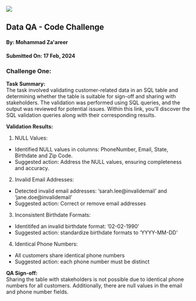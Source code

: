 ![](https://argaamplus.s3.amazonaws.com/159afd60-8669-4140-aa9e-fe46791f515d.png)

## Data QA - Code Challenge
#### By: Mohammad Za'areer
#### Submitted On: 17 Feb, 2024

### Challenge One:
**Task Summary:**     
The task involved validating customer-related data in an SQL table and determining whether the table is suitable for sign-off and sharing with stakeholders. The validation was performed using SQL queries, and the output was reviewed for potential issues. Within this link, you'll discover the SQL validation queries along with their corresponding results.

**Validation Results:** 
1. NULL Values:
  - Identified NULL values in columns: PhoneNumber, Email, State, Birthdate and Zip Code.
  - Suggested action: Address the NULL values, ensuring completeness and accuracy.

2. Invalid Email Addresses:
  - Detected invalid email addresses: ‘sarah.lee@invalidemail’ and ‘jane.doe@invalidemail’
  - Suggested action: Correct or remove email addresses

3. Inconsistent Birthdate Formats: 
  - Identitifed an invalid birthdate format: ’02-02-1990’
  - Suggested action: standardize birthdate formats to ‘YYYY-MM-DD’

4. Identical Phone Numbers:
  - All customers share identical phone numbers
  - Suggested action: each phone number must be distinct

**QA Sign-off:**  
Sharing the table with stakeholders is not possible due to identical phone numbers for all customers. Additionally, there are null values in the email and phone number fields.

